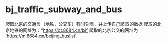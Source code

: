 # bj_traffic_subway_and_bus
爬取北京的交通含（地铁，公交车）有时刻表，并上传自己爬取的数据
爬取的北京地铁的网址为：“https://dt.8684.cn/bj”
爬取的北京公交的网址为 'https://m.8684.cn/beijing_buslist'
